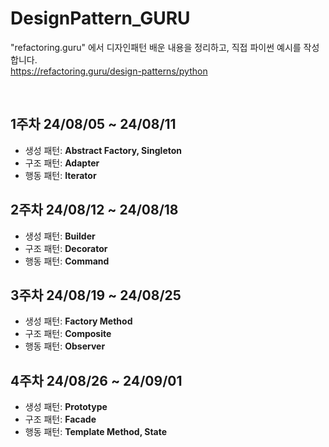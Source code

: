 # DesignPattern_GURU
"refactoring.guru" 에서 디자인패턴 배운 내용을 정리하고, 직접 파이썬 예시를 작성합니다.
<br>
https://refactoring.guru/design-patterns/python

<br>


## 1주차 24/08/05 ~ 24/08/11
- 생성 패턴: **Abstract Factory, Singleton**
- 구조 패턴: **Adapter**
- 행동 패턴: **Iterator**

## 2주차 24/08/12 ~ 24/08/18
- 생성 패턴: **Builder**
- 구조 패턴: **Decorator**
- 행동 패턴: **Command**

## 3주차 24/08/19 ~ 24/08/25
- 생성 패턴: **Factory Method**
- 구조 패턴: **Composite**
- 행동 패턴: **Observer**

## 4주차 24/08/26 ~ 24/09/01
- 생성 패턴: **Prototype**
- 구조 패턴: **Facade**
- 행동 패턴: **Template Method, State**
